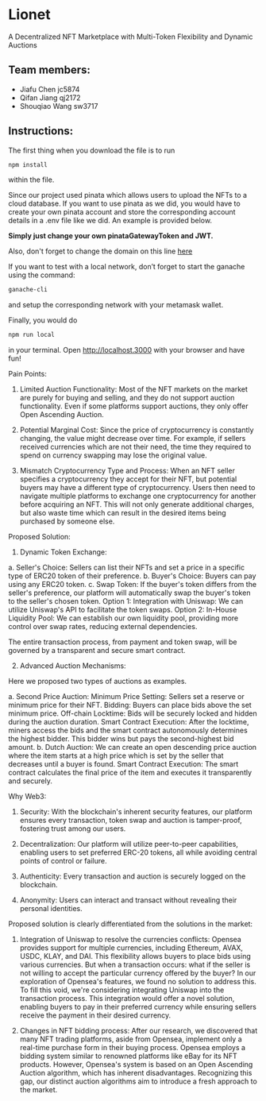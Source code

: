 # Lionet
A Decentralized NFT Marketplace with Multi-Token Flexibility and Dynamic Auctions

## Team members:
- Jiafu Chen jc5874
- Qifan Jiang qj2172
- Shouqiao Wang sw3717

## Instructions:
The first thing when you download the file is to run 
```bash
npm install
```
within the file.

Since our project used pinata which allows users to upload the NFTs to a cloud database. If you want to use pinata as we did, you would have to create your own pinata account and store the corresponding account details in a .env file like we did. An example is provided below. 

**Simply just change your own pinataGatewayToken and JWT.**

Also, don't forget to change the domain on this line
[here](https://github.com/QifanJiang/Lionet/blob/5b22ead73fbd33c36d118b9db10a13a31ca12531/pages/create-nft.js#L54C1-L55C1) 

If you want to test with a local network, don’t forget to start the ganache using the command:
```bash
ganache-cli
```
and setup the corresponding network with your metamask wallet.

Finally, you would do 
```bash
npm run local
```
in your terminal. Open http://localhost.3000 with your browser and have fun!











Pain Points:

1. Limited Auction Functionality:
   Most of the NFT markets on the market are purely for buying and selling, and they do not support auction functionality. Even if some platforms support auctions, they only offer Open Ascending Auction. 

2. Potential Marginal Cost:
   Since the price of cryptocurrency is constantly changing, the value might decrease over time. For example, if sellers received currencies which are not their need, the time they required to spend on currency swapping may lose the original value.

3. Mismatch Cryptocurrency Type and Process:
   When an NFT seller specifies a cryptocurrency they accept for their NFT, but potential buyers may have a different type of cryptocurrency. Users then need to navigate multiple platforms to exchange one cryptocurrency for another before acquiring an NFT. This will not only generate additional charges, but also waste time which can result in the desired items being purchased by someone else.



Proposed Solution:

1. Dynamic Token Exchange:

a. Seller's Choice: Sellers can list their NFTs and set a price in a specific type of ERC20 token of their preference.
b. Buyer's Choice: Buyers can pay using any ERC20 token. 
c. Swap Token: If the buyer's token differs from the seller's preference, our platform will automatically swap the buyer's token to the seller's chosen token.
   Option 1: Integration with Uniswap: We can utilize Uniswap's API to facilitate the token swaps.
   Option 2: In-House Liquidity Pool: We can establish our own liquidity pool, providing more control over swap rates, reducing external dependencies.

The entire transaction process, from payment and token swap, will be governed by a transparent and secure smart contract.

2. Advanced Auction Mechanisms:

Here we proposed two types of auctions as examples.

a. Second Price Auction:
   Minimum Price Setting: Sellers set a reserve or minimum price for their NFT.
   Bidding: Buyers can place bids above the set minimum price.
   Off-chain Locktime: Bids will be securely locked and hidden during the auction duration.
   Smart Contract Execution: After the locktime, miners access the bids and the smart contract autonomously determines the highest bidder. This bidder wins but pays the second-highest bid amount.
b. Dutch Auction: 
   We can create an open descending price auction where the item starts at a high price which is set by the seller that decreases until a buyer is found.
   Smart Contract Execution: The smart contract calculates the final price of the item and executes it transparently and securely.


Why Web3:

1. Security:
   With the blockchain's inherent security features, our platform ensures every transaction, token swap and auction is tamper-proof, fostering trust among our users.

2. Decentralization:
   Our platform will utilize peer-to-peer capabilities, enabling users to set preferred ERC-20 tokens, all while avoiding central points of control or failure.

3. Authenticity:
   Every transaction and auction is securely logged on the blockchain.

4. Anonymity:
   Users can interact and transact without revealing their personal identities.



Proposed solution is clearly differentiated from the solutions in the market:

1. Integration of Uniswap to resolve the currencies conflicts:
   Opensea provides support for multiple currencies, including Ethereum, AVAX, USDC, KLAY, and DAI. This flexibility allows buyers to place bids using various currencies. But when a transaction occurs: what if the seller is not willing to accept the particular currency offered by the buyer? In our exploration of Opensea's features, we found no solution to address this. To fill this void, we're considering integrating Uniswap into the transaction process. This integration would offer a novel solution, enabling buyers to pay in their preferred currency while ensuring sellers receive the payment in their desired currency.

2. Changes in NFT bidding process:
   After our research, we discovered that many NFT trading platforms, aside from Opensea, implement only a real-time purchase form in their buying process. Opensea employs a bidding system similar to renowned platforms like eBay for its NFT products. However, Opensea's system is based on an Open Ascending Auction algorithm, which has inherent disadvantages. Recognizing this gap, our distinct auction algorithms aim to introduce a fresh approach to the market.
